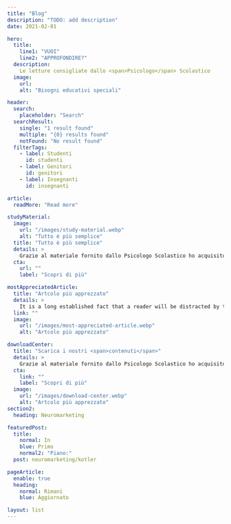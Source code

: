 ```yaml
---
title: "Blog"
description: "TODO: add description"
date: 2021-02-01

hero:
  title: 
    line1: "VUOI"
    line2: "APPROFONDIRE?"
  description:
    Le letture consigliate dallo <span>Psicologo</span> Scolastico
  image:
    url:
    alt: "Bisogni educativi speciali"

header:
  search:
    placeholder: "Search"
  searchResult:
    single: "1 result found"
    multiple: "{0} results found"
    notFound: "No result found"
  filterTags:
    - label: Studenti
      id: studenti
    - label: Genitori
      id: genitori
    - label: Insegnanti
      id: insegnanti

article:
  readMore: "Read more"

studyMaterial:
  image:
    url: "/images/study-material.webp"
    alt: "Tutto è più semplice"
  title: "Tutto è più semplice"
  details: >
    Grazie al materiale fornito dallo Psicologo Scolastico ho acquisito un metodo di studio più adatto a me.
  cta:
    url: ""
    label: "Scopri di più"

mostAppreciatedArticle:
  title: "Artcolo più apprezzato"
  details: >
    It is a long established fact that a reader will be distracted by the readable content of a page when looking at its layout. The point of using Lorem Ipsum is that it has a more-or-less normal distribution...
  link: ""
  image:
    url: "/images/most-appreciated-article.webp"
    alt: "Artcolo più apprezzato"

downloadCenter:
  title: "Scarica i nostri <span>contenuti</span>"
  details: >
    Grazie al materiale fornito dallo Psicologo Scolastico ho acquisito un metodo di studio più adatto a me.
  cta:
    link: ""
    label: "Scopri di più"
  image:
    url: "/images/download-center.webp"
    alt: "Artcolo più apprezzato"
section2:
  heading: Neuromarketing

featuredPost: 
  title:
    normal: In 
    blue: Primo 
    normal2: "Piano:"
  post: neuromarketing/kotler

pageArticle:
  enable: true
  heading:
    normal: Rimani 
    blue: Aggiornato

layout: list
---
```

